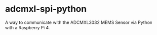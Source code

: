 # adcmxl-spi-python
A way to communicate with the ADCMXL3032 MEMS Sensor via Python with a Raspberry Pi 4.
